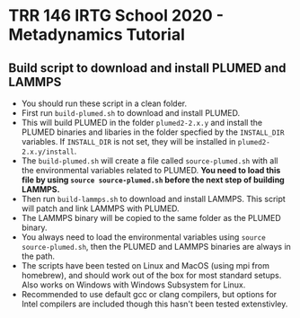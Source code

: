 # TRR 146 IRTG School 2020 - Metadynamics Tutorial

## Build script to download and install PLUMED and LAMMPS

- You should run these script in a clean folder. 
- First run `build-plumed.sh` to download and install PLUMED. 
- This will build PLUMED in the folder `plumed2-2.x.y` and install the PLUMED binaries and libaries in the folder specfied by the `INSTALL_DIR` variables. If `INSTALL_DIR` is not set, they will be installed in `plumed2-2.x.y/install`.
- The `build-plumed.sh` will create a file called `source-plumed.sh` with all the environmental variables related to PLUMED. **You need to load this file by using `source source-plumed.sh` before the next step of building LAMMPS.**
- Then run `build-lammps.sh` to download and install LAMMPS. This script will patch and link LAMMPS with PLUMED. 
- The LAMMPS binary will be copied to the same folder as the PLUMED binary.
- You always need to load the environmental variables using `source source-plumed.sh`, then the PLUMED and LAMMPS binaries are always in the path. 
- The scripts have been tested on Linux and MacOS (using mpi from homebrew), and should work out of the box for most standard setups. Also works on Windows with Windows Subsystem for Linux. 
- Recommended to use default gcc or clang compilers, but options for Intel compilers are included though this hasn't been tested extenstivley. 



